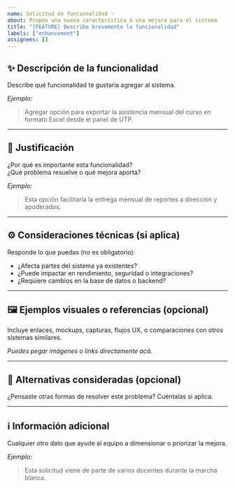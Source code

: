 ```yaml
---
name: Solicitud de funcionalidad ✨
about: Propón una nueva característica o una mejora para el sistema
title: "[FEATURE] Describe brevemente la funcionalidad"
labels: ["enhancement"]
assignees: []
---
```


## ✨ Descripción de la funcionalidad

Describe qué funcionalidad te gustaría agregar al sistema.

_Ejemplo:_

> Agregar opción para exportar la asistencia mensual del curso en formato Excel desde el panel de UTP.

---

## 🎯 Justificación

¿Por qué es importante esta funcionalidad?  
¿Qué problema resuelve o qué mejora aporta?

_Ejemplo:_

> Esta opción facilitaría la entrega mensual de reportes a dirección y apoderados.

---

## ⚙️ Consideraciones técnicas (si aplica)

Responde lo que puedas (no es obligatorio):

- ¿Afecta partes del sistema ya existentes?
- ¿Puede impactar en rendimiento, seguridad o integraciones?
- ¿Requiere cambios en la base de datos o backend?

---

## 🖼️ Ejemplos visuales o referencias (opcional)

Incluye enlaces, mockups, capturas, flujos UX, o comparaciones con otros sistemas similares.

_Puedes pegar imágenes o links directamente acá._

---

## 🧠 Alternativas consideradas (opcional)

¿Pensaste otras formas de resolver este problema? Cuéntalas si aplica.

---

## ℹ️ Información adicional

Cualquier otro dato que ayude al equipo a dimensionar o priorizar la mejora.

_Ejemplo:_

> Esta solicitud viene de parte de varios docentes durante la marcha blanca.
